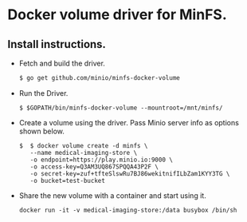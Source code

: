 # Docker volume driver for MinFS.

## Install instructions.
- Fetch and build the driver.

  ```sh
  $ go get github.com/minio/minfs-docker-volume
  ```
- Run the Driver.

  ```
  $ $GOPATH/bin/minfs-docker-volume --mountroot=/mnt/minfs/
  ```
- Create a volume using the driver. Pass Minio server info as options shown below.

  ```
  $  $ docker volume create -d minfs \
     --name medical-imaging-store \
     -o endpoint=https://play.minio.io:9000 \
     -o access-key=Q3AM3UQ867SPQQA43P2F \
     -o secret-key=zuf+tfteSlswRu7BJ86wekitnifILbZam1KYY3TG \ 
     -o bucket=test-bucket
  ```
  
- Share the new volume with a container and start using it.

   ```
   docker run -it -v medical-imaging-store:/data busybox /bin/sh
   ```
 
